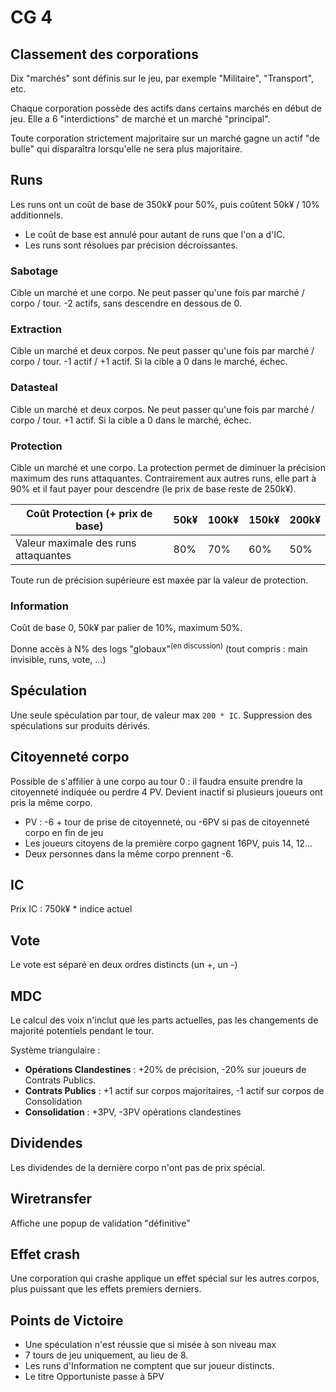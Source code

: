 # CG 4

## Classement des corporations
Dix "marchés" sont définis sur le jeu, par exemple "Militaire", "Transport", etc.

Chaque corporation possède des actifs dans certains marchés en début de jeu. Elle a 6 "interdictions" de marché et un marché "principal".

Toute corporation strictement majoritaire sur un marché gagne un actif "de bulle" qui disparaîtra lorsqu'elle ne sera plus majoritaire.

## Runs
Les runs ont un coût de base de 350k¥ pour 50%, puis coûtent 50k¥ / 10% additionnels.

* Le coût de base est annulé pour autant de runs que l'on a d'IC.
* Les runs sont résolues par précision décroissantes.

### Sabotage
Cible un marché et une corpo. Ne peut passer qu'une fois par marché / corpo / tour. -2 actifs, sans descendre en dessous de 0.

### Extraction
Cible un marché et deux corpos. Ne peut passer qu'une fois par marché / corpo / tour. -1 actif / +1 actif. Si la cible a 0 dans le marché, échec.

### Datasteal
Cible un marché et deux corpos. Ne peut passer qu'une fois par marché / corpo / tour. +1 actif. Si la cible a 0 dans le marché, échec.

### Protection
Cible un marché et une corpo. La protection permet de diminuer la précision maximum des runs attaquantes. Contrairement aux autres runs, elle part à 90% et il faut payer pour descendre (le prix de base reste de 250k¥).

| Coût Protection (+ prix de base)     | 50k¥ | 100k¥ | 150k¥ | 200k¥ |
|--------------------------------------|------|-------|-------|-------|
| Valeur maximale des runs attaquantes | 80%  | 70%   | 60%   | 50%   |

Toute run de précision supérieure est maxée par la valeur de protection.

### Information
Coût de base 0, 50k¥ par palier de 10%, maximum 50%.

Donne accès à N% des logs "globaux"<sup>(en discussion)</sup> (tout compris : main invisible, runs, vote, ...)

## Spéculation
Une seule spéculation par tour, de valeur max `200 * IC`.
Suppression des spéculations sur produits dérivés.

## Citoyenneté corpo
Possible de s'affilier à une corpo au tour 0 : il faudra ensuite prendre la citoyenneté indiquée ou perdre 4 PV. Devient inactif si plusieurs joueurs ont pris la même corpo.

* PV : -6 + tour de prise de citoyenneté, ou -6PV si pas de citoyenneté corpo en fin de jeu
* Les joueurs citoyens de la première corpo gagnent 16PV, puis 14, 12...
* Deux personnes dans la même corpo prennent -6.

## IC
Prix IC : 750k¥ * indice actuel

## Vote
Le vote est séparé en deux ordres distincts (un +, un -)

## MDC
Le calcul des voix n'inclut que les parts actuelles, pas les changements de majorité potentiels pendant le tour.

Système triangulaire :

* **Opérations Clandestines** : +20% de précision, -20% sur joueurs de Contrats Publics.
* **Contrats Publics** : +1 actif sur corpos majoritaires, -1 actif sur corpos de Consolidation
* **Consolidation** : +3PV, -3PV opérations clandestines

## Dividendes
Les dividendes de la dernière corpo n'ont pas de prix spécial.

## Wiretransfer
Affiche une popup de validation "définitive"

## Effet crash
Une corporation qui crashe applique un effet spécial sur les autres corpos, plus puissant que les effets premiers derniers.

## Points de Victoire

* Une spéculation n'est réussie que si misée à son niveau max
* 7 tours de jeu uniquement, au lieu de 8.
* Les runs d'Information ne comptent que sur joueur distincts.
* Le titre Opportuniste passe à 5PV
